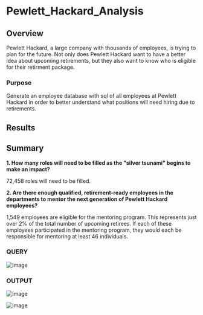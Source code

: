 # Pewlett_Hackard_Analysis
## Overview
Pewlett Hackard, a large company with thousands of employees, is trying to plan for the future. Not only does Pewlett Hackard want to have a better idea about upcoming retirements, but they also want to know who is eligible for their retirment package. 
### Purpose
Generate an employee database with sql of all employees at Pewlett Hackard in order to better understand what positions will need hiring due to retirements. 

## Results


## Summary
**1. How many roles will need to be filled as the "silver tsunami" begins to make an impact?**

72,458 roles will need to be filled.

**2. Are there enough qualified, retirement-ready employees in the departments to mentor the next generation of Pewlett Hackard employees?**

1,549 employees are eligible for the mentoring program. This represents just over 2% of the total number of upcoming retirees. If each of these employees participated in the mentoring program, they would each be responsible for mentoring at least 46 individuals. 

### QUERY

![image](https://user-images.githubusercontent.com/105028515/196329844-c5b6c18c-1719-4987-93fc-ca4466684693.png)

### OUTPUT

![image](https://user-images.githubusercontent.com/105028515/196328755-553752e2-0201-4acf-99f3-17894bdcd0bd.png)

![image](https://user-images.githubusercontent.com/105028515/196329677-dac512de-17e3-417f-812b-720cc1d0c92b.png)
